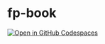 # fp-book

[![Open in GitHub Codespaces](https://github.com/codespaces/badge.svg)](https://codespaces.new/koichiro-k/fp-book?quickstart=1)
